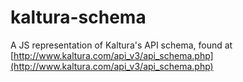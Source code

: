 # kaltura-schema

A JS representation of Kaltura's API schema, found at [http://www.kaltura.com/api_v3/api_schema.php](http://www.kaltura.com/api_v3/api_schema.php)
